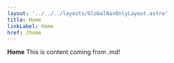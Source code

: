 ```yaml
---
layout: '../../../layouts/GlobalNavOnlyLayout.astro'
title: Home
linkLabel: Home
href: /home
---
```


**Home**
This is content coming from .md!
